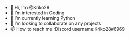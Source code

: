 - 👋 Hi, I’m @Kriko28
- 👀 I’m interested in Coding 
- 🌱 I’m currently learning Python
- 💞️ I’m looking to collaborate on any projects
- 📫 How to reach me :Discord username:Kriko28#6969

<!---
Kriko28/Kriko28 is a ✨ special ✨ repository because its `README.md` (this file) appears on your GitHub profile.
You can click the Preview link to take a look at your changes.
--->
